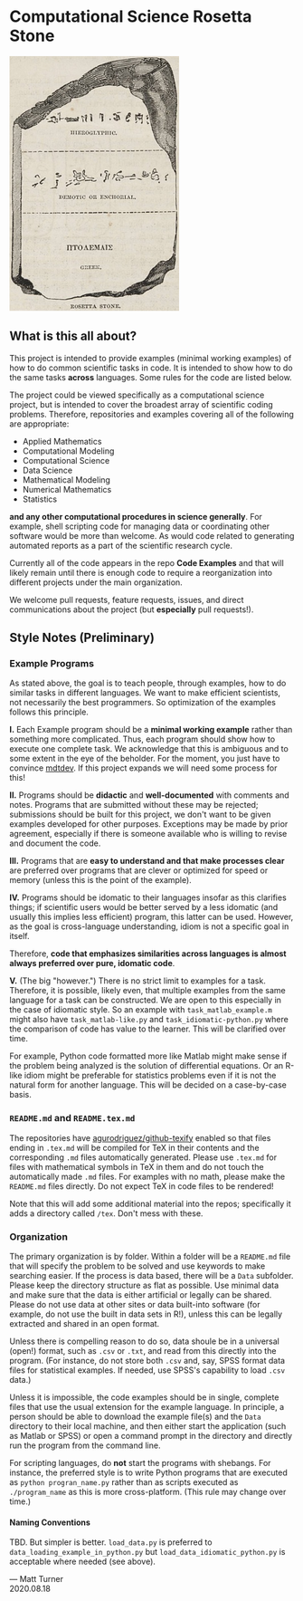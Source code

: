 # Computational Science Rosetta Stone

![The real Rosetta Stone](https://github.com/Computational-Science-Rosetta-Stone/Project-Description/blob/master/rosetta_stone_300x450_icon.jpg)

## What is this all about?
This project is intended to provide examples (minimal working examples) of how to do common scientific tasks in code. It is intended to show how to do the same tasks **across** languages. Some rules for the code are listed below.

The project could be viewed specifically as a computational science project, but is intended to cover the broadest array of scientific coding problems. Therefore, repositories and examples covering all of the following are appropriate:

+ Applied Mathematics
+ Computational Modeling
+ Computational Science
+ Data Science
+ Mathematical Modeling
+ Numerical Mathematics
+ Statistics

**and any other computational procedures in science generally**. For example, shell scripting code for managing data or coordinating other software would be more than welcome. As would code related to generating automated reports as a part of the scientific research cycle.

Currently all of the code appears in the repo **Code Examples** and that will likely remain until there is enough code to require a reorganization into different projects under the main organization.

We welcome pull requests, feature requests, issues, and direct communications about the project (but **especially** pull requests!).

## Style Notes (Preliminary)
### Example Programs
As stated above, the goal is to teach people, through examples, how to do similar tasks in different languages. We want to make efficient scientists, not necessarily the best programmers. So optimization of the examples follows this principle.

**I.** Each Example program should be a **minimal working example** rather than something more complicated. Thus, each program should show how to execute one complete task. We acknowledge that this is ambiguous and to some extent in the eye of the beholder. For the moment, you just have to convince [mdtdev](https://github.com/mdtdev). If this project expands we will need some process for this!

**II.** Programs should be **didactic** and **well-documented** with comments and notes. Programs that are submitted without these may be rejected; submissions should be built for this project, we don't want to be given examples developed for other purposes. Exceptions may be made by prior agreement, especially if there is someone available who is willing to revise and document the code.

**III.** Programs that are **easy to understand and that make processes clear** are preferred over programs that are clever or optimized for speed or memory (unless this is the point of the example).

**IV.** Programs should be idomatic to their languages insofar as this clarifies things; if scientific users would be better served by a less idomatic (and usually this implies less efficient) program, this latter can be used. However, as the goal is cross-language understanding, idiom is not a specific goal in itself.

Therefore, **code that emphasizes similarities across languages is almost always preferred over pure, idomatic code**.

**V.** (The big "however.") There is no strict limit to examples for a task. Therefore, it is possible, likely even, that multiple examples from the same language for a task can be constructed. We are open to this especially in the case of idiomatic style. So an example with `task_matlab_example.m` might also have `task_matlab-like.py` and `task_idiomatic-python.py` where the comparison of code has value to the learner. This will be clarified over time.

For example, Python code formatted more like Matlab might make sense if the problem being analyzed is the solution of differential equations. Or an R-like idiom might be preferable for statistics problems even if it is not the natural form for another language. This will be decided on a case-by-case basis.

### `README.md` and `README.tex.md`
The repositories have [agurodriguez/github-texify](https://github.com/agurodriguez/github-texify) enabled so that files ending in `.tex.md` will be compiled for TeX in their contents and the corresponding `.md` files automatically generated. Please use `.tex.md` for files with mathematical symbols in TeX in them and do not touch the automatically made `.md` files. For examples with no math, please make the `README.md` files directly. Do not expect TeX in code files to be rendered!

Note that this will add some additional material into the repos; specifically it adds a directory called `/tex`. Don't mess with these.

### Organization
The primary organization is by folder. Within a folder will be a `README.md` file that will specify the problem to be solved and use keywords to make searching easier. If the process is data based, there will be a `Data` subfolder. Please keep the directory structure as flat as possible. Use minimal data and make sure that the data is either artificial or legally can be shared. Please do not use data at other sites or data built-into software (for example, do not use the built in data sets in R!), unless this can be legally extracted and shared in an open format.

Unless there is compelling reason to do so, data shoule be in a universal (open!) format, such as `.csv` or `.txt`, and read from this directly into the program. (For instance, do not store both `.csv` and, say, SPSS format data files for statistical examples. If needed, use SPSS's capability to load `.csv` data.)

Unless it is impossible, the code examples should be in single, complete files that use the usual extension for the example language. In principle, a person should be able to download the example file(s) and the `Data` directory to their local machine, and then either start the application (such as Matlab or SPSS) or open a command prompt in the directory and directly run the program from the command line. 

For scripting languages, do **not** start the programs with shebangs. For instance, the preferred style is to write Python programs that are executed as `python progran_name.py` rather than as scripts executed as `./program_name` as this is more cross-platform. (This rule may change over time.)

#### Naming Conventions
TBD. But simpler is better. `load_data.py` is preferred to `data_loading_example_in_python.py` but `load_data_idiomatic_python.py` is acceptable where needed (see above).

— Matt Turner <br>
2020.08.18
